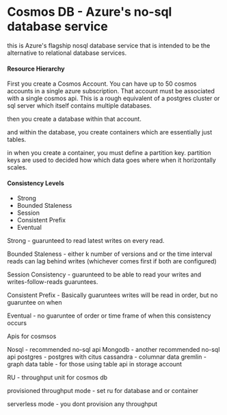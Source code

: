 # Cosmos DB - Azure's no-sql database service

this is Azure's flagship nosql database service that is intended to be the alternative to relational database services.

#### Resource Hierarchy


First you create a Cosmos Account. You can have up to 50 cosmos accounts in a single azure subscription.
That account must be associated with a single cosmos api. This is a rough equivalent of a postgres cluster or sql server which itself contains multiple databases.


then you create a database within that account.


and within the database, you create containers which are essentially just tables.


in when you create a container, you must define a partition key. partition keys are used to decided how which data goes where when it horizontally scales.



#### Consistency Levels 

- Strong
- Bounded Staleness
- Session
- Consistent Prefix
- Eventual



Strong - guarunteed to read latest writes on every read.

Bounded Staleness - either k number of versions and or the time interval reads can lag behind writes (whichever comes first if both are configured)

Session Consistency - guarunteed to be able to read your writes and writes-follow-reads guaruntees.

Consistent Prefix - Basically guaruntees writes will be read in order, but no guaruntee on when

Eventual - no guaruntee of order or time frame of when this consistency occurs



Apis for cosmsos

Nosql - recommended no-sql api
Mongodb - another recommended no-sql api
postgres - postgres with citus 
cassandra - columnar data
gremlin - graph data
table - for those using table api in storage account



RU - throughput unit for cosmos db


provisioned throughput mode - set ru for database and or container

serverless mode - you dont provision any throughput

